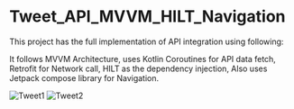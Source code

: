 # Tweet_API_MVVM_HILT_Navigation

This project has the full implementation of API integration using following:

It follows MVVM Architecture, 
uses Kotlin Coroutines for API data fetch,
Retrofit for Network call, 
HILT as the dependency injection,
Also uses Jetpack compose library for Navigation. 

![Tweet1](https://github.com/Nidzy/Tweet_API_MVVM_HILT_Navigation/assets/17490608/8b704998-b102-4b80-9170-749d1db7ae93)
![Tweet2](https://github.com/Nidzy/Tweet_API_MVVM_HILT_Navigation/assets/17490608/8853460c-64bf-4fa1-a1ea-3b2b2522cc51)
